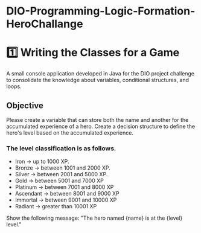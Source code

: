 # DIO-Programming-Logic-Formation-HeroChallange
# 1️⃣ Writing the Classes for a Game
A small console application developed in Java for the DIO project challenge to consolidate the knowledge about variables, conditional structures, and loops.


## Objective
Please create a variable that can store both the name and another for the accumulated experience of a hero.
Create a decision structure to define the hero's level based on the accumulated experience.

### The level classification is as follows.
- Iron -> up to 1000 XP.
- Bronze -> between 1001 and 2000 XP.
- Silver -> between 2001 and 5000 XP.
- Gold -> between 5001 and 7000 XP
- Platinum -> between 7001 and 8000 XP
- Ascendant -> between 8001 and 9000 XP
- Immortal -> between 9001 and 10000 XP
- Radiant -> greater than 10001 XP

Show the following message:
"The hero named {name} is at the {level} level."
